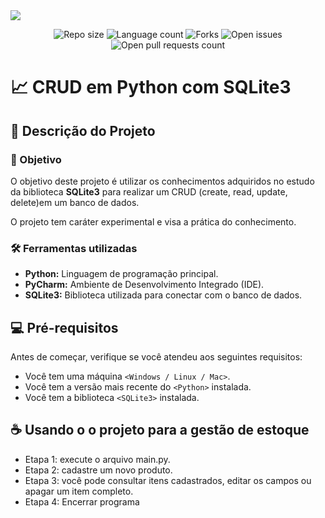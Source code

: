 <img src="/assets/banner-conversor-medidas.png"/>
<p align="center">
  <img src="https://img.shields.io/github/repo-size/lucasfcomaru/CRUD_SQLite3_Python_POO?style=for-the-badge" alt="Repo size" title="Repo size"/>
  <img src="https://img.shields.io/github/languages/count/lucasfcomaru/CRUD_SQLite3_Python_POO?style=for-the-badge" alt="Language count" title="Language count"/>
  <img src="https://img.shields.io/github/forks/lucasfcomaru/CRUD_SQLite3_Python_POO?style=for-the-badge" alt="Forks" title="Forks"/>
  <img src="https://img.shields.io/bitbucket/issues/lucasfcomaru/CRUD_SQLite3_Python_POO?style=for-the-badge" alt="Open issues" title="Open issues"/>
  <img src="https://img.shields.io/bitbucket/pr-raw/lucasfcomaru/CRUD_SQLite3_Python_POO?style=for-the-badge" alt="Open pull requests count" title="Open pull requests"/>
</p>

# 📈 CRUD em Python com SQLite3
## 📢 Descrição do Projeto
### 🎯 Objetivo
<p align="left">
    O objetivo deste projeto é utilizar os conhecimentos adquiridos 
no estudo da biblioteca <b>SQLite3</b> para realizar um CRUD 
(create, read, update, delete)em um banco de dados.
</p>
<p align="left">
    O projeto tem caráter experimental e visa a prática do conhecimento.
</p>

### 🛠️ Ferramentas utilizadas
<ul>
    <li><b>Python:</b> Linguagem de programação principal.</li>
    <li><b>PyCharm:</b> Ambiente de Desenvolvimento Integrado (IDE).</li>
    <li><b>SQLite3:</b> Biblioteca utilizada para conectar com o banco de dados.</li>
</ul>

## 💻 Pré-requisitos
Antes de começar, verifique se você atendeu aos seguintes requisitos:

- Você tem uma máquina `<Windows / Linux / Mac>`.
- Você tem a versão mais recente do `<Python>` instalada.
- Você tem a biblioteca `<SQLite3>` instalada.

## ☕ Usando o o projeto para a gestão de estoque
<ul>
    <li>Etapa 1: execute o arquivo main.py.</li>
    <li>Etapa 2: cadastre um novo produto.</li>
    <li>Etapa 3: você pode consultar itens cadastrados, editar os campos ou apagar um item completo.</li>
    <li>Etapa 4: Encerrar programa</li>
</ul>